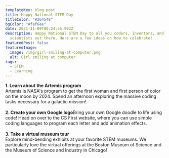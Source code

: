 ```yaml
---
templateKey: blog-post
title: Happy National STEM Day
titleColor: "#264548"
bgColor: "#faf6ee"
date: 2021-11-09T00:24:55.992Z
description: Happy National STEM Day to all you coders, inventors, and mad
  scientists out there. Here are a few ideas on how to celebrate!
featuredPost: false
featuredImage:
  image: /img/girl-smiling-at-computer.png
  alt: Girl smiling at computer
tags:
  - STEM
  - Learning
---
```

**1. Learn about the Artemis program**\
Artemis is NASA's program to get the first woman and first person of color on the moon by 2024. Spend an afternoon exploring the massive coding tasks necessary for a galactic mission!.\
\
**2. Create your own Google logo**Bring your own Google doodle to life using code! Head on over to the CS First website, where you can use simple coding languages to program each letter and add animation effects.\
\
**3. Take a virtual museum tour**\
Explore mind-bending exhibits at your favorite STEM museums. We particularly love the virtual offerings at the Boston Museum of Science and the Museum of Science and Industry in Chicago!